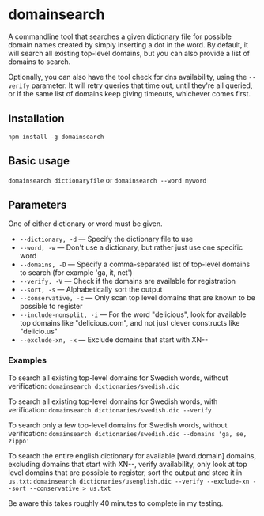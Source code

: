 # domainsearch

A commandline tool that searches a given dictionary file for possible domain
names created by simply inserting a dot in the word. By default, it will search
all existing top-level domains, but you can also provide a list of domains to
search.

Optionally, you can also have the tool check for dns availability, using the
`--verify` parameter. It will retry queries that time out, until they're all
queried, or if the same list of domains keep giving timeouts, whichever comes
first.

## Installation
`npm install -g domainsearch`

## Basic usage
`domainsearch dictionaryfile` or `domainsearch --word myword`

## Parameters

One of either dictionary or word must be given.

- `--dictionary, -d` — Specify the dictionary file to use
- `--word, -w` — Don't use a dictionary, but rather just use one specific word
- `--domains, -D` — Specify a comma-separated list of top-level domains to search (for example 'ga, it, net')
- `--verify, -V` — Check if the domains are available for registration
- `--sort, -s` — Alphabetically sort the output
- `--conservative, -c` — Only scan top level domains that are known to be possible to register
- `--include-nonsplit, -i` — For the word "delicious", look for available top domains like "delicious.com", and not just clever constructs like "delicio.us"
- `--exclude-xn, -x` — Exclude domains that start with XN--

### Examples
To search all existing top-level domains for Swedish words, without verification:
`domainsearch dictionaries/swedish.dic`

To search all existing top-level domains for Swedish words, with verification:
`domainsearch dictionaries/swedish.dic --verify`

To search only a few top-level domains for Swedish words, without verification:
`domainsearch dictionaries/swedish.dic --domains 'ga, se, zippo'`

To search the entire english dictionary for available [word.domain] domains,
excluding domains that start with XN--, verify availability, only look at top level
domains that are possible to register, sort the output and store it in `us.txt`:
`domainsearch dictionaries/usenglish.dic --verify --exclude-xn --sort --conservative > us.txt`

Be aware this takes roughly 40 minutes to complete in my testing.